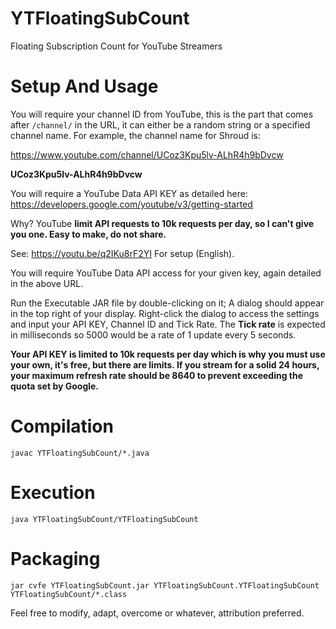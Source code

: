 # YTFloatingSubCount
Floating Subscription Count for YouTube Streamers

# Setup And Usage

You will require your channel ID from YouTube, this is the part that comes after `/channel/` in the URL, 
it can either be a random string or a specified channel name. For example, the channel name for Shroud is:

https://www.youtube.com/channel/UCoz3Kpu5lv-ALhR4h9bDvcw

**UCoz3Kpu5lv-ALhR4h9bDvcw**

You will require a YouTube Data API KEY as detailed here: https://developers.google.com/youtube/v3/getting-started

Why?
YouTube **limit API requests to 10k requests per day, so I can't give you one. Easy to make, do not share.**

See: https://youtu.be/q2IKu8rF2YI For setup (English).

You will require YouTube Data API access for your given key, again detailed in the above URL.

Run the Executable JAR file by double-clicking on it; A dialog should appear in the top right of your display. 
Right-click the dialog to access the settings and input your API KEY, Channel ID and Tick Rate. The **Tick rate** is 
expected in milliseconds so 5000 would be a rate of 1 update every 5 seconds. 

**Your API KEY is limited to 10k requests per day which is why you must use your own, it's free, but there are limits. 
If you stream for a solid 24 hours, your maximum refresh rate should be 8640 to prevent exceeding the quota set by Google.**

# Compilation

`javac YTFloatingSubCount/*.java`

# Execution

`java YTFloatingSubCount/YTFloatingSubCount`

# Packaging

`jar cvfe YTFloatingSubCount.jar YTFloatingSubCount.YTFloatingSubCount YTFloatingSubCount/*.class`

Feel free to modify, adapt, overcome or whatever, attribution preferred.
